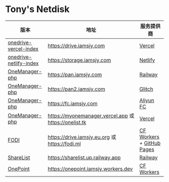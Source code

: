 # Tony's Netdisk
| 版本  | 地址 | 服务提供商 |
|  ----  |  ----  |  ----  |
| [onedrive-vercel-index](https://github.com/spencerwooo/onedrive-vercel-index) | https://drive.iamsjy.com | [Vercel](https://vercel.com/) |
| [onedrive-netlify-index](https://github.com/hmsjy2017/onedrive-netlify-index) | https://storage.iamsjy.com | [Netlify](https://www.netlify.com/) |
| [OneManager-php](https://github.com/qkqpttgf/OneManager-php) | https://pan.iamsjy.com | [Railway](https://railway.app/) |
| [OneManager-php](https://github.com/qkqpttgf/OneManager-php) | https://pan2.iamsjy.com | [Glitch](https://glitch.com/) |
| [OneManager-php](https://github.com/qkqpttgf/OneManager-php) | https://fc.iamsjy.com | [Aliyun FC](https://www.aliyun.com/product/fc) |
| [OneManager-php](https://github.com/qkqpttgf/OneManager-php) | https://myonemanager.vercel.app 或 https://onelist.tk |[Vercel](https://vercel.com/) |
| [FODI](https://github.com/vcheckzen/FODI) | https://drive.iamsjy.eu.org 或 https://fodi.ml | [CF Workers](https://workers.cloudflare.com/) + [GitHub Pages](https://pages.github.com/) |
| [ShareList](https://github.com/reruin/sharelist) | https://sharelist.up.railway.app | [Railway](https://railway.app/)                              |
| [OnePoint](https://github.com/ukuq/onepoint) | https://onepoint.iamsjy.workers.dev | [CF Workers](https://workers.cloudflare.com/)                |
